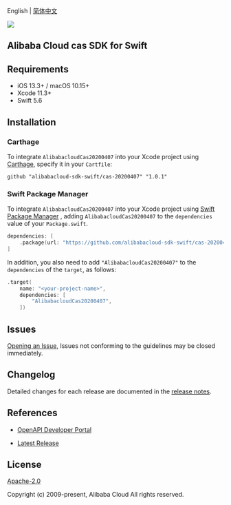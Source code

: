 English | [简体中文](README-CN.md)

![](https://aliyunsdk-pages.alicdn.com/icons/AlibabaCloud.svg)

## Alibaba Cloud cas SDK for Swift

## Requirements

- iOS 13.3+ / macOS 10.15+
- Xcode 11.3+
- Swift 5.6

## Installation

### Carthage

To integrate `AlibabacloudCas20200407` into your Xcode project using [Carthage](https://github.com/Carthage/Carthage), specify it in your `Cartfile`:

```ogdl
github "alibabacloud-sdk-swift/cas-20200407" "1.0.1"
```

### Swift Package Manager

To integrate `AlibabacloudCas20200407` into your Xcode project using [Swift Package Manager](https://swift.org/package-manager/) , adding `AlibabacloudCas20200407` to the `dependencies` value of your `Package.swift`.

```swift
dependencies: [
    .package(url: "https://github.com/alibabacloud-sdk-swift/cas-20200407.git", from: "1.0.1")
]
```

In addition, you also need to add `"AlibabacloudCas20200407"` to the `dependencies` of the `target`, as follows:

```swift
.target(
    name: "<your-project-name>",
    dependencies: [
        "AlibabacloudCas20200407",
    ])
```

## Issues

[Opening an Issue](https://github.com/alibabacloud-sdk-swift/cas-20200407/issues/new), Issues not conforming to the guidelines may be closed immediately.

## Changelog

Detailed changes for each release are documented in the [release notes](./ChangeLog.txt).

## References

* [OpenAPI Developer Portal](https://next.api.alibabacloud.com/home)
- [Latest Release](https://github.com/alibabacloud-sdk-swift/cas-20200407)

## License

[Apache-2.0](http://www.apache.org/licenses/LICENSE-2.0)

Copyright (c) 2009-present, Alibaba Cloud All rights reserved.
